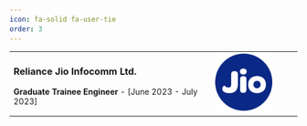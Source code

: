 ```yaml
---
icon: fa-solid fa-user-tie
order: 3
---
```


<table>
  <tr>
    <td width="70%">
      <h3>Reliance Jio Infocomm Ltd.</h3>
      <p><strong>Graduate Trainee Engineer</strong> - [June 2023 - July 2023]</p>
      <!-- <p><b>Relevant Coursework:</b> Design & Analysis of Algorithms, Machine Learning, Artificial Intelligence</p> -->
    </td>
    <td width="30%">
      <img src="assets/jio.png" alt="Jio" width="100"/>
    </td>
  </tr>
</table>
